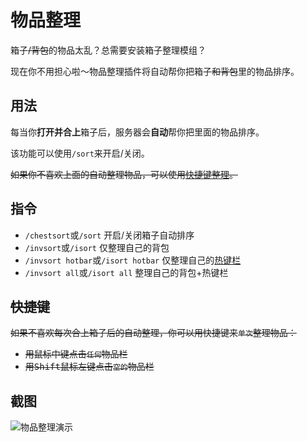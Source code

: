 # 物品整理

箱子~~/背包~~的物品太乱？总需要安装箱子整理模组？

现在你不用担心啦～物品整理插件将自动帮你把箱子~~和背包~~里的物品排序。

## 用法

每当你**打开并合上**箱子后，服务器会**自动**帮你把里面的物品排序。

该功能可以使用`/sort`来开启/关闭。

~~如果你不喜欢上面的自动整理物品，可以使用[快捷键整理](#快捷键)。~~

## 指令

- `/chestsort`或`/sort` 开启/关闭箱子自动排序
- `/invsort`或`/isort` 仅整理自己的背包
- `/invsort hotbar`或`/isort hotbar` 仅整理自己的[热键栏](https://minecraft-zh.gamepedia.com/%E5%B9%B3%E8%A7%86%E6%98%BE%E7%A4%BA%E5%99%A8)
- `/invsort all`或`/isort all` 整理自己的背包+热键栏

## ~~快捷键~~

~~如果不喜欢每次合上箱子后的自动整理，你可以用快捷键来`单次`整理物品：~~

- ~~用<kbd>鼠标中键</kbd>点击`任何`物品栏~~
- ~~用<kbd>Shift</kbd><kbd>鼠标左键</kbd>点击`空的`物品栏~~

## 截图

![物品整理演示](https://mewcraft-homepage.oss-cn-zhangjiakou.aliyuncs.com/images/chestsort-screen2.jpg)
